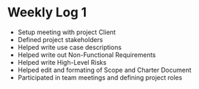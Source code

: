# Weekly Log 1
- Setup meeting with project Client
- Defined project stakeholders
- Helped write use case descriptions
- Helped write out Non-Functional Requirements
- Helped write High-Level Risks
- Helped edit and formating of Scope and Charter Document
- Participated in team meetings and defining project roles
 
